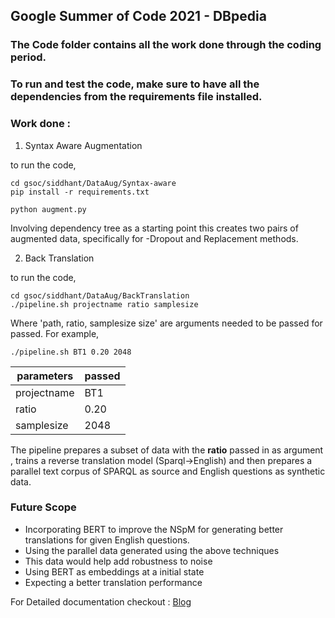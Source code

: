 ## Google Summer of Code 2021 - DBpedia

### The Code folder contains all the work done through the coding period.

### To run and test the code, make sure to have all the dependencies from the requirements file installed.



### Work done : 

1. Syntax Aware Augmentation

to run the code,

```
cd gsoc/siddhant/DataAug/Syntax-aware
pip install -r requirements.txt

python augment.py
```

Involving dependency tree as a starting point this creates two pairs of augmented data, specifically for -Dropout and Replacement methods.

2. Back Translation

to run the code,

```
cd gsoc/siddhant/DataAug/BackTranslation
./pipeline.sh projectname ratio samplesize
```

Where 'path, ratio, samplesize size' are arguments needed to be passed for passed. For example,

```
./pipeline.sh BT1 0.20 2048
```

|parameters|passed|
|----------|------|
|projectname|BT1|
|ratio|0.20|
|samplesize|2048|

The pipeline prepares a subset of data with the **ratio** passed in as argument , trains a reverse translation model (Sparql->English) and then prepares a parallel text corpus of SPARQL as source and English questions as synthetic data.


### Future Scope

* Incorporating BERT to improve the NSpM for generating better translations for given English questions.
* Using the parallel data generated using the above techniques
* This data would help add robustness to noise 
* Using BERT as embeddings at a initial state
* Expecting a better translation performance 


For Detailed documentation checkout : [Blog](https://imsiddhant07.github.io/Neural-QA-Model-for-DBpedia/)